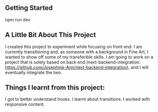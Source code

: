 

## Getting Started

npm run dev

## A Little Bit About This Project
I created this project to experiment while focusing on front end. I am currently transitioning and, as someone with a background in Fine Art, I wanted to show off some of my transferible skills. I am going to work on a project that is solely based on back end (next-backend-integration: https://github.com/Josephine-Ann/next-backend-integration), and I will eventually integrate the two.

## Things I learnt from this project:
I got to better understand hooks. 
I learnt about transitions. 
I worked with responsive content. 


